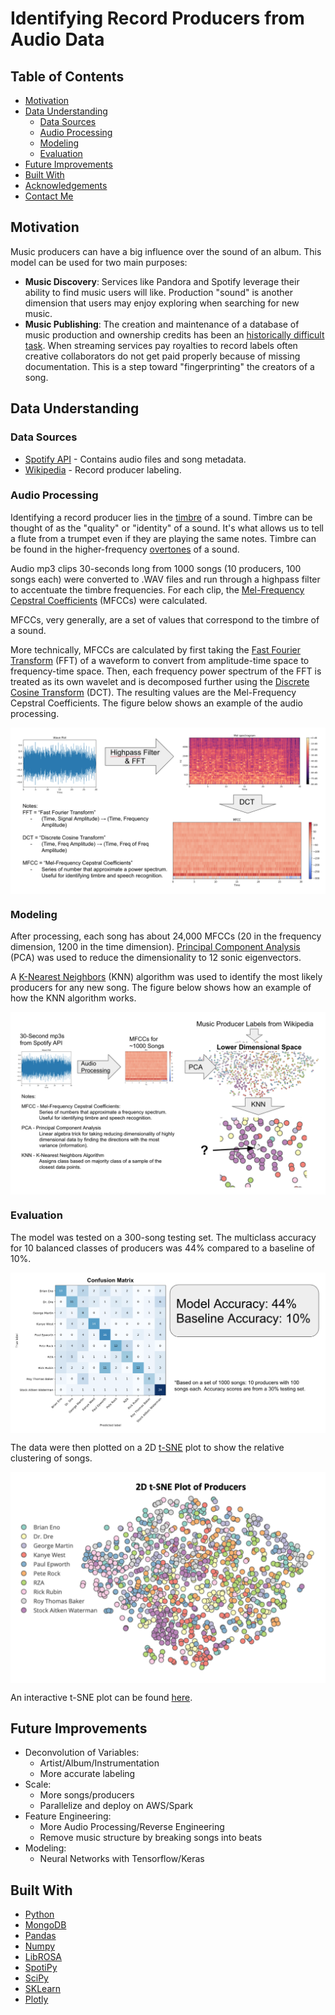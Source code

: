 # Identifying Record Producers from Audio Data


## Table of Contents

* [Motivation](#motivation)
* [Data Understanding](#data-understanding)
  * [Data Sources](#data-sources)
  * [Audio Processing](#audio-processing)
  * [Modeling](#modeling)
  * [Evaluation](#evaluation)
* [Future Improvements](#future-improvements)
* [Built With](#built-with)
* [Acknowledgements](#acknowledgements)
* [Contact Me](#contact-me)


## Motivation

Music producers can have a big influence over the sound of an album.  This model can be used for two main purposes:

* **Music Discovery**: Services like Pandora and Spotify leverage their ability to find music users will like. Production "sound" is another dimension that users may enjoy exploring when searching for new music.
* **Music Publishing**: The creation and maintenance of a database of music production and ownership credits has been an [historically difficult task](https://en.wikipedia.org/wiki/Music_ownership_databases). When streaming services pay royalties to record labels often creative collaborators do not get paid properly because of missing documentation. This is a step toward "fingerprinting" the creators of a song.

## Data Understanding

### Data Sources

* [Spotify API](https://developer.spotify.com/documentation/web-api/) - Contains audio files and song metadata.
* [Wikipedia](https://www.wikipedia.org/) - Record producer labeling.

### Audio Processing

Identifying a record producer lies in the [timbre](https://en.wikipedia.org/wiki/Timbre) of a sound. Timbre can be thought of as the "quality" or "identity" of a sound. It's what allows us to tell a flute from a trumpet even if they are playing the same notes. Timbre can be found in the higher-frequency [overtones](https://en.wikipedia.org/wiki/Overtone) of a sound.

Audio mp3 clips 30-seconds long from 1000 songs (10 producers, 100 songs each) were converted to .WAV files and run through a highpass filter to accentuate the timbre frequencies. For each clip, the [Mel-Frequency Cepstral Coefficients](https://en.wikipedia.org/wiki/Mel-frequency_cepstrum) (MFCCs) were calculated.

MFCCs, very generally, are a set of values that correspond to the timbre of a sound.

More technically, MFCCs are calculated by first taking the [Fast Fourier Transform](https://en.wikipedia.org/wiki/Fast_Fourier_transform) (FFT) of a waveform to convert from amplitude-time space to frequency-time space. Then, each frequency power spectrum of the FFT is treated as its own wavelet and is decomposed further using the [Discrete Cosine Transform](https://en.wikipedia.org/wiki/Discrete_cosine_transform) (DCT). The resulting values are the Mel-Frequency Cepstral Coefficients. The figure below shows an example of the audio processing.

<img src="images/audio_processing.png" align="center" />

### Modeling

After processing, each song has about 24,000 MFCCs (20 in the frequency dimension, 1200 in the time dimension). [Principal Component Analysis](https://en.wikipedia.org/wiki/Principal_component_analysis) (PCA) was used to reduce the dimensionality to 12 sonic eigenvectors.

A [K-Nearest Neighbors](https://en.wikipedia.org/wiki/K-nearest_neighbors_algorithm) (KNN) algorithm was used to identify the most likely producers for any new song. The figure below shows how an example of how the KNN algorithm works.

<img src="images/data_pipeline.png" align="center" />

### Evaluation

The model was tested on a 300-song testing set. The multiclass accuracy for 10 balanced classes of producers was 44% compared to a baseline of 10%.

<img src="images/confusion_matrix.png" align="center" />

The data were then plotted on a 2D [t-SNE](https://en.wikipedia.org/wiki/T-distributed_stochastic_neighbor_embedding) plot to show the relative clustering of songs.

<img src="images/tsne.png" align="center" />

An interactive t-SNE plot can be found [here](https://plot.ly/~vvargas1785/t-sne-plot-of-tracks/#/).

## Future Improvements
* Deconvolution of Variables:
  * Artist/Album/Instrumentation
  * More accurate labeling
* Scale:
  * More songs/producers
  * Parallelize and deploy on AWS/Spark
* Feature Engineering:
  * More Audio Processing/Reverse Engineering
  * Remove music structure by breaking songs into beats
* Modeling:
  * Neural Networks with Tensorflow/Keras


## Built With

* [Python](https://www.python.org/)
* [MongoDB](https://www.mongodb.com/)
* [Pandas](https://pandas.pydata.org/)
* [Numpy](http://www.numpy.org/)
* [LibROSA](https://librosa.github.io/librosa/)
* [SpotiPy](https://spotipy.readthedocs.io/en/latest/)
* [SciPy](https://www.scipy.org/)
* [SKLearn](https://scikit-learn.org/stable/)
* [Plotly](https://plot.ly/#/)










<!-- # Important data

## What do the fields mean?

Find the field descriptions at [https://labrosa.ee.columbia.edu/millionsong/pages/field-list]


From www.discogs.com:

  In the music industry, a record producer has many roles, among them controlling the recording sessions, coaching and guiding the musicians, organizing and scheduling production budget and resources, and supervising the recording, mixing and mastering processes. This has been a major function of producers since the inception of sound recording, but in the latter half of the 20th century producers have also taken on a wider entrepreneurial role.


Maybe I should use NME.com's 50 of the Greatest Producers Ever [https://www.nme.com/list/50-of-the-greatest-producers-ever-1353]


Also check out [https://en.wikipedia.org/wiki/Record_producer#Influential_record_producers]

And [https://en.wikipedia.org/wiki/Category:Record_producers]

Audio Analysis Description [https://developer.spotify.com/documentation/web-api/reference/tracks/get-audio-analysis/]

Audio Features [https://developer.spotify.com/documentation/web-api/reference/tracks/get-audio-features/]

Note: Audio Valence in Audio Features is "A measure from 0.0 to 1.0 describing the musical positiveness conveyed by a track. Tracks with high valence sound more positive (e.g. happy, cheerful, euphoric), while tracks with low valence sound more negative (e.g. sad, depressed, angry)."

Also, check out LibROSA [https://librosa.github.io/librosa/index.html] - Open source python audio analyzer.

### What is a Record Producer?

From www.discogs.com:

  >In the music industry, a record producer has many roles, among them controlling the recording sessions, coaching and guiding the musicians, organizing and scheduling production budget and resources, and supervising the recording, mixing and mastering processes. This has been a major function of producers since the inception of sound recording, but in the latter half of the 20th century producers have also taken on a wider entrepreneurial role.



 -->
